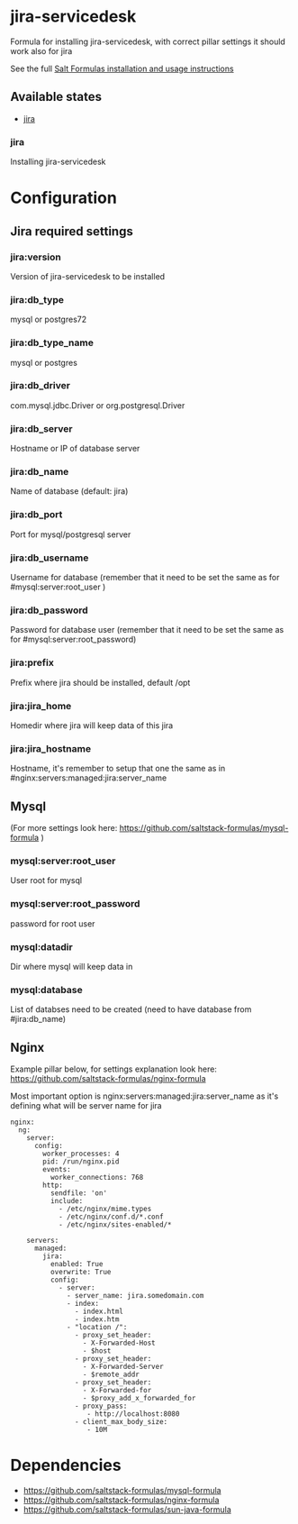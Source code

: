 jira-servicedesk
==================

Formula for installing jira-servicedesk, with correct pillar settings it should work also for jira

See the full [Salt Formulas installation and usage instructions](http://docs.saltstack.com/en/latest/topics/development/conventions/formulas.html)


## Available states
- [jira](#jira)


### jira
Installing jira-servicedesk 



Configuration
=============

## Jira required settings

### jira:version
Version of jira-servicedesk to be installed

### jira:db_type
mysql or postgres72

### jira:db_type_name
mysql or postgres

### jira:db_driver
com.mysql.jdbc.Driver or org.postgresql.Driver

### jira:db_server
Hostname or IP of database server

### jira:db_name
Name of database (default: jira)

### jira:db_port
Port for mysql/postgresql server

### jira:db_username
Username for database (remember that it need to be set the same as for #mysql:server:root_user )

### jira:db_password
Password for database user (remember that it need to be set the same as for #mysql:server:root_password)


### jira:prefix 
Prefix where jira should be installed, default /opt 

### jira:jira_home
Homedir where jira will keep data of this jira 

### jira:jira_hostname
Hostname, it's remember to setup that one the same as in #nginx:servers:managed:jira:server_name


## Mysql
(For more settings look here: https://github.com/saltstack-formulas/mysql-formula )
### mysql:server:root_user
User root for mysql

### mysql:server:root_password
password for root user

### mysql:datadir 
Dir where mysql will keep data in

### mysql:database
List of databses need to be created (need to have database from #jira:db_name)


## Nginx

Example pillar below, for settings explanation look here:  https://github.com/saltstack-formulas/nginx-formula

Most important option is nginx:servers:managed:jira:server_name
as it's defining what will be server name for jira


```
nginx:
  ng:
    server:
      config: 
        worker_processes: 4
        pid: /run/nginx.pid
        events:
          worker_connections: 768
        http:
          sendfile: 'on'
          include:
            - /etc/nginx/mime.types
            - /etc/nginx/conf.d/*.conf
            - /etc/nginx/sites-enabled/*

    servers:
      managed:
        jira: 
          enabled: True
          overwrite: True 
          config:
            - server:
              - server_name: jira.somedomain.com
              - index:
                - index.html
                - index.htm
              - "location /":
                - proxy_set_header:
                  - X-Forwarded-Host            
                  - $host
                - proxy_set_header:   
                  - X-Forwarded-Server       
                  - $remote_addr
                - proxy_set_header:   
                  - X-Forwarded-for 
                  - $proxy_add_x_forwarded_for
                - proxy_pass:
                   - http://localhost:8080
                - client_max_body_size:
                   - 10M
```


Dependencies
================
- https://github.com/saltstack-formulas/mysql-formula
- https://github.com/saltstack-formulas/nginx-formula
- https://github.com/saltstack-formulas/sun-java-formula



